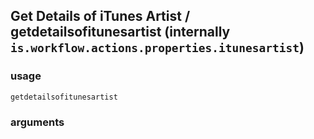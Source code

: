 
## Get Details of iTunes Artist / getdetailsofitunesartist (internally `is.workflow.actions.properties.itunesartist`)


### usage
`getdetailsofitunesartist `

### arguments

